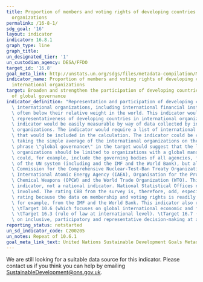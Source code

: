 ```yaml
---
title: Proportion of members and voting rights of developing countries in international
  organizations
permalink: /16-8-1/
sdg_goal: '16'
layout: indicator
indicator: 16.8.1
graph_type: line
graph_title:
un_designated_tier: '1'
un_custodian_agency: DESA/FFDO
target_id: '16.8'
goal_meta_link: http://unstats.un.org/sdgs/files/metadata-compilation/Metadata-Goal-16.pdf
indicator_name: Proportion of members and voting rights of developing countries in
  international organizations
target: Broaden and strengthen the participation of developing countries in the institutions
  of global governance
indicator_definition: "Representation and participation of developing countries in\
  \ international organizations, including international financial institutions, is\
  \ often below their relative weight in the world. This indicator would measure the\
  \ representativeness of developing countries in international organizations. This\
  \ indicator would be easily measurable by way of data collected by international\
  \ organizations. The indicator would require a list of international organizations\
  \ that would be included in the calculation. The indicator could be calculated by\
  \ taking the simple average of the international organizations on the list. The\
  \ phrase \"global governance\" in the target would suggest that the list of international\
  \ organizations should be limited to organizations with a global mandate, which\
  \ could, for example, include the governing bodies of all agencies, funds and programmes\
  \ of the UN system (including and the IMF and the World Bank), but also the Preparatory\
  \ Commission for the Comprehensive Nuclear-Test-Ban Treaty Organization (CTBTO),\
  \ International Atomic Energy Agency (IAEA), Organisation for the Prohibition of\
  \ Chemical Weapons (OPCW) and the World Trade Organization (WTO). This is a global\
  \ indicator, not a national indicator. National Statistical Offices need not be\
  \ involved. The rating CBB from the survey is, therefore, odd, especially the C\
  \ rating because the data on membership and voting rights is readily available,\
  \ for example, from the IMF and the World Bank. This indicator also relates to:\
  \ \tTarget 10.6 (which focuses on global international economic and financial institutions).\
  \ \tTarget 16.3 (rule of law at international level). \tTarget 16.7 (which focuses\
  \ on inclusive, participatory and representative decision-making at all levels)"
reporting_status: notstarted
un_sd_indicator_code: C200205
un_notes: Repeat of 10.6.1
goal_meta_link_text: United Nations Sustainable Development Goals Metadata (pdf 1361kB)
---
```


We are still looking for a suitable data source for this indicator. Please contact us if you think you can help by emailing <a href="mailto:SustainableDevelopment@ons.gov.uk">SustainableDevelopment@ons.gov.uk</a>.


